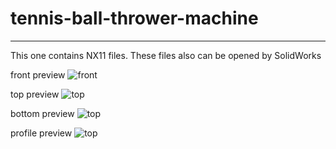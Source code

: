 # tennis-ball-thrower-machine
---

This one contains NX11 files. These files also can be opened by SolidWorks

front preview
![front](https://github.com/savolla/tennis-ball-throwing-machine/blob/master/pics/front.png)

top preview
![top](https://github.com/savolla/tennis-ball-throwing-machine/blob/master/pics/top.png)

bottom preview
![top](https://github.com/savolla/tennis-ball-throwing-machine/blob/master/pics/bottom.png)

profile preview
![top](https://github.com/savolla/tennis-ball-throwing-machine/blob/master/pics/profile.png)
